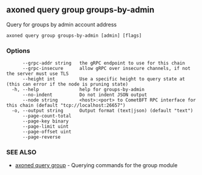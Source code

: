 ## axoned query group groups-by-admin

Query for groups by admin account address

```
axoned query group groups-by-admin [admin] [flags]
```

### Options

```
      --grpc-addr string   the gRPC endpoint to use for this chain
      --grpc-insecure      allow gRPC over insecure channels, if not the server must use TLS
      --height int         Use a specific height to query state at (this can error if the node is pruning state)
  -h, --help               help for groups-by-admin
      --no-indent          Do not indent JSON output
      --node string        <host>:<port> to CometBFT RPC interface for this chain (default "tcp://localhost:26657")
  -o, --output string      Output format (text|json) (default "text")
      --page-count-total   
      --page-key binary    
      --page-limit uint    
      --page-offset uint   
      --page-reverse       
```

### SEE ALSO

* [axoned query group](axoned_query_group.md)	 - Querying commands for the group module
